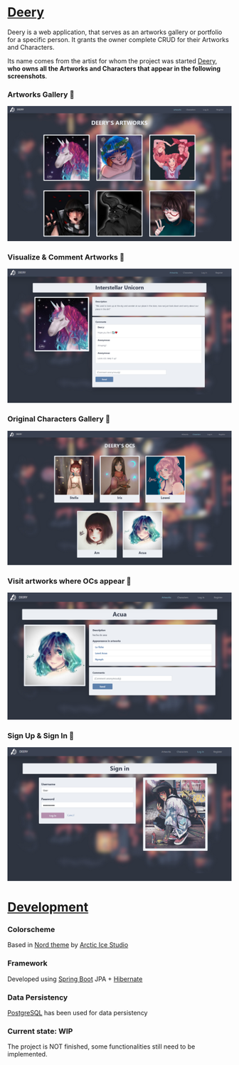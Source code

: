 # [Deery](http://deeryx.herokuapp.com)

Deery is a web application, that serves as an artworks gallery or portfolio for a specific person. It grants the owner complete CRUD for their Artworks and Characters. 

Its name comes from the artist for whom the project was started [Deery](https://www.instagram.com/_deeryx/), **who owns all the Artworks and Characters that appear in the following screenshots**.

### Artworks Gallery 🌸
![alt text](screenshots/deeryx.png)

### Visualize & Comment Artworks 💬
![alt text](screenshots/deeryx_comments.png)


### Original Characters Gallery 🌸
![alt text](screenshots/deeryx_ocs.png)

### Visit artworks where OCs appear 🔗
![alt text](screenshots/deeryx_character-display.png)


### Sign Up & Sign In 👤
![alt text](screenshots/deeryx_login.png)


# [Development](http://deeryx.herokuapp.com)

### Colorscheme
Based in [Nord theme](https://www.nordtheme.com/) by [Arctic Ice Studio](https://github.com/arcticicestudio)

### Framework
Developed using [Spring Boot](https://spring.io/projects/spring-boot) JPA + [Hibernate](https://hibernate.org/)

### Data Persistency
[PostgreSQL](https://www.postgresql.org/) has been used for data persistency 

### Current state: WIP
The project is NOT finished, some functionalities still need to be implemented.
